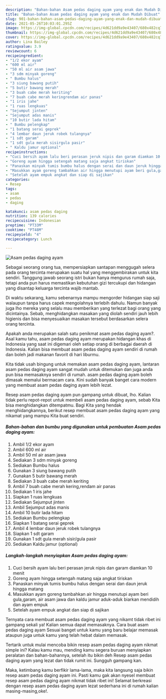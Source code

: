 ```yaml
---
description: "Bahan-bahan Asam pedas daging ayam yang enak dan Mudah Dibuat"
title: "Bahan-bahan Asam pedas daging ayam yang enak dan Mudah Dibuat"
slug: 901-bahan-bahan-asam-pedas-daging-ayam-yang-enak-dan-mudah-dibuat
date: 2021-05-26T10:03:01.295Z
image: https://img-global.cpcdn.com/recipes/4d621dd9a9e43407/680x482cq70/asam-pedas-daging-ayam-foto-resep-utama.jpg
thumbnail: https://img-global.cpcdn.com/recipes/4d621dd9a9e43407/680x482cq70/asam-pedas-daging-ayam-foto-resep-utama.jpg
cover: https://img-global.cpcdn.com/recipes/4d621dd9a9e43407/680x482cq70/asam-pedas-daging-ayam-foto-resep-utama.jpg
author: Lina Bailey
ratingvalue: 3.9
reviewcount: 6
recipeingredient:
- "1/2 ekor ayam"
- "600 ml air"
- "50 ml air asam jawa"
- "3 sdm minyak goreng"
- " Bumbu halus"
- "3 siung bawang putih"
- "5 butir bawang merah"
- "3 buah cabe merah keriting"
- "7 buah cabe merah keringrendam air panas"
- "1 iris jahe"
- "1 ruas lengkuas"
- "Sejumput jinten"
- "Sejumput adas manis"
- "10 butir lada hitam"
- " Bumbu pelengkap"
- "1 batang serai geprek"
- "4 lembar daun jeruk robek tulangnya"
- "1 sdt garam"
- "1 sdt gula merah sisirgula pasir"
- " Kaldu jamur optional"
recipeinstructions:
- "Cuci bersih ayam lalu beri perasan jeruk nipis dan garam diamkan 10 menit"
- "Goreng ayam hingga setengah matang saja angkat tiriskan"
- "Panaskan minyak tumis bumbu halus dengan serai dan daun jeruk hingga matang"
- "Masukkan ayam goreng tambahkan air hingga menutupi ayam beri gula,garam, air asam jawa dan kaldu jamur aduk-aduk biarkan mendidih dan ayam empuk"
- "Setelah ayam empuk angkat dan siap di sajikan"
categories:
- Resep
tags:
- asam
- pedas
- daging

katakunci: asam pedas daging 
nutrition: 139 calories
recipecuisine: Indonesian
preptime: "PT33M"
cooktime: "PT48M"
recipeyield: "4"
recipecategory: Lunch

---
```



![Asam pedas daging ayam](https://img-global.cpcdn.com/recipes/4d621dd9a9e43407/680x482cq70/asam-pedas-daging-ayam-foto-resep-utama.jpg)

Sebagai seorang orang tua, mempersiapkan santapan menggugah selera pada orang tercinta merupakan suatu hal yang menggembirakan untuk kita sendiri. Tanggung jawab seorang istri bukan hanya mengurus rumah saja, tetapi anda pun harus memastikan kebutuhan gizi tercukupi dan hidangan yang disantap keluarga tercinta wajib mantab.

Di waktu  sekarang, kamu sebenarnya mampu mengorder hidangan siap saji walaupun tanpa harus capek mengolahnya terlebih dahulu. Namun banyak juga lho mereka yang selalu mau memberikan yang terlezat bagi orang yang dicintainya. Sebab, menghidangkan masakan yang diolah sendiri jauh lebih higienis dan bisa menyesuaikan masakan tersebut berdasarkan selera orang tercinta. 



Apakah anda merupakan salah satu penikmat asam pedas daging ayam?. Asal kamu tahu, asam pedas daging ayam merupakan hidangan khas di Indonesia yang saat ini digemari oleh setiap orang di berbagai daerah di Indonesia. Kalian bisa membuat asam pedas daging ayam sendiri di rumah dan boleh jadi makanan favorit di hari liburmu.

Kita tidak usah bingung untuk memakan asam pedas daging ayam, lantaran asam pedas daging ayam sangat mudah untuk ditemukan dan juga anda pun bisa memasaknya sendiri di rumah. asam pedas daging ayam boleh dimasak memalui bermacam cara. Kini sudah banyak banget cara modern yang membuat asam pedas daging ayam lebih lezat.

Resep asam pedas daging ayam pun gampang untuk dibuat, lho. Kalian tidak perlu repot-repot untuk membeli asam pedas daging ayam, sebab Kita bisa menghidangkan ditempatmu. Bagi Kita yang hendak menghidangkannya, berikut resep membuat asam pedas daging ayam yang nikamat yang mampu Kita buat sendiri.

<!--inarticleads1-->

##### Bahan-bahan dan bumbu yang digunakan untuk pembuatan Asam pedas daging ayam:

1. Ambil 1/2 ekor ayam
1. Ambil 600 ml air
1. Ambil 50 ml air asam jawa
1. Sediakan 3 sdm minyak goreng
1. Sediakan  Bumbu halus
1. Gunakan 3 siung bawang putih
1. Gunakan 5 butir bawang merah
1. Sediakan 3 buah cabe merah keriting
1. Ambil 7 buah cabe merah kering,rendam air panas
1. Sediakan 1 iris jahe
1. Siapkan 1 ruas lengkuas
1. Sediakan Sejumput jinten
1. Ambil Sejumput adas manis
1. Ambil 10 butir lada hitam
1. Sediakan  Bumbu pelengkap
1. Siapkan 1 batang serai geprek
1. Ambil 4 lembar daun jeruk robek tulangnya
1. Siapkan 1 sdt garam
1. Gunakan 1 sdt gula merah sisir/gula pasir
1. Sediakan  Kaldu jamur (optional)




<!--inarticleads2-->

##### Langkah-langkah menyiapkan Asam pedas daging ayam:

1. Cuci bersih ayam lalu beri perasan jeruk nipis dan garam diamkan 10 menit
1. Goreng ayam hingga setengah matang saja angkat tiriskan
1. Panaskan minyak tumis bumbu halus dengan serai dan daun jeruk hingga matang
1. Masukkan ayam goreng tambahkan air hingga menutupi ayam beri gula,garam, air asam jawa dan kaldu jamur aduk-aduk biarkan mendidih dan ayam empuk
1. Setelah ayam empuk angkat dan siap di sajikan




Ternyata cara membuat asam pedas daging ayam yang nikamt tidak ribet ini gampang sekali ya! Kalian semua dapat memasaknya. Cara buat asam pedas daging ayam Sesuai banget untuk kamu yang baru belajar memasak ataupun juga untuk kamu yang telah hebat dalam memasak.

Tertarik untuk mulai mencoba bikin resep asam pedas daging ayam nikmat simple ini? Kalau kamu mau, mending kamu segera buruan menyiapkan peralatan dan bahan-bahannya, setelah itu bikin deh Resep asam pedas daging ayam yang lezat dan tidak rumit ini. Sungguh gampang kan. 

Maka, ketimbang kamu berfikir lama-lama, maka kita langsung saja bikin resep asam pedas daging ayam ini. Pasti kamu gak akan nyesel membuat resep asam pedas daging ayam nikmat tidak ribet ini! Selamat berkreasi dengan resep asam pedas daging ayam lezat sederhana ini di rumah kalian masing-masing,oke!.

